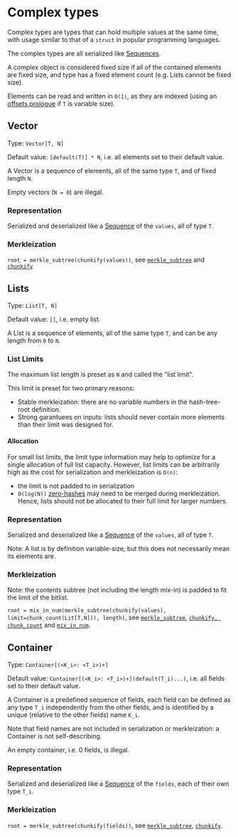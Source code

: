 # Complex types

Complex types are types that can hold multiple values at the same time, with usage similar to that of a `struct` in popular programming languages.

The complex types are all serialized like [Sequences](../representation/sequences.md).

A complex object is considered fixed size if all of the contained elements are fixed size, and type has a fixed element count (e.g. Lists cannot be fixed size).

Elements can be read and written in `O(1)`, as they are indexed (using an [offsets prologue](../representation/sequences.md#offsets) if `T` is variable size).

## Vector

Type: `Vector[T, N]`

Default value: `[default(T)] * N`, i.e. all elements set to their default value.

A Vector is a sequence of elements, all of the same type `T`, and of fixed length `N`.

Empty vectors (`N = 0`) are illegal.

### Representation

Serialized and deserialized like a [Sequence](../representation/sequences.md) of the `values`, all of type `T`.

### Merkleization

`root = merkle_subtree(chunkify(values))`, see [`merkle_subtree`](../merkleization/subtree_merkleization.md) and [`chunkify`](../merkleization/chunkify.md)


## Lists

Type: `List[T, N]`

Default value: `[]`, i.e. empty list.

A List is a sequence of elements, all of the same type `T`, and can be any length from `0` to `N`.

### List Limits

The maximum list length is preset as `N` and called the "list limit".

This limit is preset for two primary reasons:
- Stable merkleization: there are no variable numbers in the hash-tree-root definition.
- Strong garantuees on inputs: lists should never contain more elements than their limit was designed for.

#### Allocation

For small list limits, the limit type information may help to optimize for a single allocation of full list capacity.
However, list limits can be arbitrarily high as the cost for serialization and merkleization is `O(n)`:
 - the limit is not padded to in serialization
 - `O(log(N))` [zero-hashes](../merkleization/hashing.md#zero-hashes) may need to be merged during merkleization.
Hence, lists should not be allocated to their full limit for larger numbers.

### Representation

Serialized and deserialized like a [Sequence](../representation/sequences.md) of the `values`, all of type `T`.

Note: A list is by definition variable-size, but this does not necessarily mean its elements are.

### Merkleization

Note: the contents subtree (not including the length mix-in) is padded to fit the limit of the bitlist.

`root = mix_in_num(merkle_subtree(chunkify(values), limit=chunk_count(Lit[T,N])), length)`,
 see [`merkle_subtree`](../merkleization/subtree_merkleization.md),
  [`chunkify, chunk_count`](../merkleization/chunkify.md) and [`mix_in_num`](../merkleization/mixin.md). 


## Container

Type: `Container[(<K_i>: <T_i>)+]`

Default value: `Container[(<K_i>: <T_i>)+](default(T_i)...)`, i.e. all fields set to their default value.

A Container is a predefined sequence of fields, each field can be defined as any type `T_i` independently from the other fields, and is identified by a unique (relative to the other fields) name `K_i`.

Note that field names are not included in serialization or merkleization: a Container is not self-describing.

An empty container, i.e. 0 fields, is illegal.

### Representation

Serialized and deserialized like a [Sequence](../representation/sequences.md) of the `fields`, each of their own type `T_i`.

### Merkleization

`root = merkle_subtree(chunkify(fields))`,
 see [`merkle_subtree`](../merkleization/subtree_merkleization.md), [`chunkify`](../merkleization/chunkify.md).

